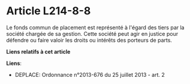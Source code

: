 # Article L214-8-8

Le fonds commun de placement est représenté à l'égard des tiers par la société chargée de sa gestion. Cette société peut agir
en justice pour défendre ou faire valoir les droits ou intérêts des porteurs de parts.

**Liens relatifs à cet article**

**Liens**:

  - DEPLACE: Ordonnance n°2013-676 du 25 juillet 2013 - art. 2
